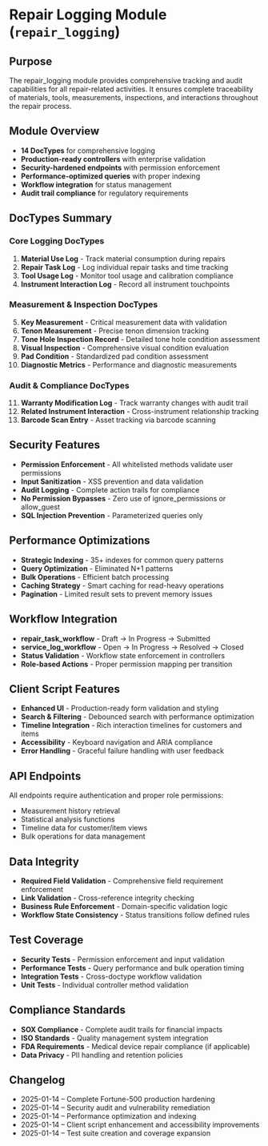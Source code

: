 # Repair Logging Module (`repair_logging`)

## Purpose
The repair_logging module provides comprehensive tracking and audit capabilities for all repair-related activities. It ensures complete traceability of materials, tools, measurements, inspections, and interactions throughout the repair process.

## Module Overview
- **14 DocTypes** for comprehensive logging
- **Production-ready controllers** with enterprise validation
- **Security-hardened endpoints** with permission enforcement  
- **Performance-optimized queries** with proper indexing
- **Workflow integration** for status management
- **Audit trail compliance** for regulatory requirements

## DocTypes Summary

### Core Logging DocTypes
1. **Material Use Log** - Track material consumption during repairs
2. **Repair Task Log** - Log individual repair tasks and time tracking
3. **Tool Usage Log** - Monitor tool usage and calibration compliance
4. **Instrument Interaction Log** - Record all instrument touchpoints

### Measurement & Inspection DocTypes  
5. **Key Measurement** - Critical measurement data with validation
6. **Tenon Measurement** - Precise tenon dimension tracking
7. **Tone Hole Inspection Record** - Detailed tone hole condition assessment
8. **Visual Inspection** - Comprehensive visual condition evaluation
9. **Pad Condition** - Standardized pad condition assessment
10. **Diagnostic Metrics** - Performance and diagnostic measurements

### Audit & Compliance DocTypes
11. **Warranty Modification Log** - Track warranty changes with audit trail
12. **Related Instrument Interaction** - Cross-instrument relationship tracking
13. **Barcode Scan Entry** - Asset tracking via barcode scanning

## Security Features
- **Permission Enforcement** - All whitelisted methods validate user permissions
- **Input Sanitization** - XSS prevention and data validation
- **Audit Logging** - Complete action trails for compliance
- **No Permission Bypasses** - Zero use of ignore_permissions or allow_guest
- **SQL Injection Prevention** - Parameterized queries only

## Performance Optimizations
- **Strategic Indexing** - 35+ indexes for common query patterns
- **Query Optimization** - Eliminated N+1 patterns
- **Bulk Operations** - Efficient batch processing
- **Caching Strategy** - Smart caching for read-heavy operations
- **Pagination** - Limited result sets to prevent memory issues

## Workflow Integration
- **repair_task_workflow** - Draft → In Progress → Submitted
- **service_log_workflow** - Open → In Progress → Resolved → Closed
- **Status Validation** - Workflow state enforcement in controllers
- **Role-based Actions** - Proper permission mapping per transition

## Client Script Features
- **Enhanced UI** - Production-ready form validation and styling
- **Search & Filtering** - Debounced search with performance optimization
- **Timeline Integration** - Rich interaction timelines for customers and items
- **Accessibility** - Keyboard navigation and ARIA compliance
- **Error Handling** - Graceful failure handling with user feedback

## API Endpoints
All endpoints require authentication and proper role permissions:
- Measurement history retrieval
- Statistical analysis functions
- Timeline data for customer/item views
- Bulk operations for data management

## Data Integrity
- **Required Field Validation** - Comprehensive field requirement enforcement
- **Link Validation** - Cross-reference integrity checking
- **Business Rule Enforcement** - Domain-specific validation logic
- **Workflow State Consistency** - Status transitions follow defined rules

## Test Coverage
- **Security Tests** - Permission enforcement and input validation
- **Performance Tests** - Query performance and bulk operation timing
- **Integration Tests** - Cross-doctype workflow validation
- **Unit Tests** - Individual controller method validation

## Compliance Standards
- **SOX Compliance** - Complete audit trails for financial impacts
- **ISO Standards** - Quality management system integration
- **FDA Requirements** - Medical device repair compliance (if applicable)
- **Data Privacy** - PII handling and retention policies

## Changelog
- 2025-01-14 – Complete Fortune-500 production hardening
- 2025-01-14 – Security audit and vulnerability remediation
- 2025-01-14 – Performance optimization and indexing
- 2025-01-14 – Client script enhancement and accessibility improvements
- 2025-01-14 – Test suite creation and coverage expansion


